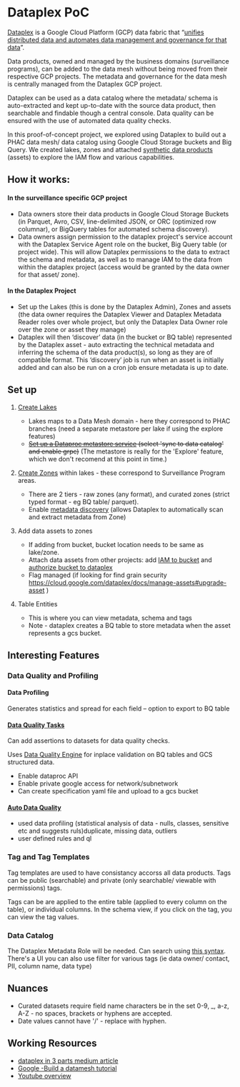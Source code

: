 # Dataplex PoC

[Dataplex](https://cloud.google.com/blog/products/data-analytics/build-a-data-mesh-on-google-cloud-with-dataplex-now-generally-available?utm_source=youtube&utm_medium=unpaidsoc&utm_campaign=fy22q1-googlecloudevents-blog-data-description-no-brand-global&utm_content=j2hU_vkiWa0-skyvine1026739764&utm_term=-) is a Google Cloud Platform (GCP) data fabric that “[unifies distributed data and automates data management and governance for that data](https://cloud.google.com/dataplex/docs/introduction)”. 

Data products, owned and managed by the business domains (surveillance programs), can be added to the data mesh without being moved from their respective GCP projects.  The metadata and governance for the data mesh is centrally managed from the Dataplex GCP project. 

Dataplex can be used as a data catalog where the metadata/ schema is auto-extracted and kept up-to-date with the source data product, then  searchable and findable though a central console. Data quality can be ensured with the use of automated data quality checks.

In this proof-of-concept project, we explored using Dataplex to build out a PHAC data mesh/ data catalog using Google Cloud Storage buckets and Big Query.  We created lakes, zones and attached [synthetic data products](https://github.com/PHACDataHub/dataplex-poc/tree/main/generate-data) (assets) to explore the IAM flow and various capabilities. 

 

## How it works:

#### In the surveillance specific GCP project

* Data owners store their data products in Google Cloud Storage Buckets (in Parquet, Avro, CSV, line-delimited JSON, or ORC (optimized row columnar), or BigQuery tables for automated schema discovery).
* Data owners assign permission to the dataplex project's service account with the Dataplex Service Agent role on the bucket, Big Query table (or project wide). This will allow Dataplex permissions to the data to extract the schema and metadata, as well as to manage IAM to the data from within the dataplex project (access would be granted by the data owner for that asset/ zone).

#### In the Dataplex Project

* Set up the Lakes (this is done by the Dataplex Admin), Zones and assets (the data owner requires the Dataplex Viewer and Dataplex Metadata Reader roles over whole project, but only the Dataplex Data Owner role over the zone or asset they manage)
* Dataplex will then ‘discover’ data (in the bucket or BQ table) represented by the Dataplex asset - auto extracting the technical metadata and inferring the schema of the data product(s), so long as they are of compatible format. This ‘discovery’ job is run when an asset is initially added and can also be run on a cron job ensure metadata is up to date. 


## Set up

1. [Create Lakes](https://cloud.google.com/dataplex/docs/create-lake) 
    *  Lakes maps to a Data Mesh domain - here they correspond to PHAC branches (need a separate metastore per lake if using the explore features)
    * ~~[Set up a Dataproc metastore service](https://cloud.google.com/dataplex/docs/create-lake#metastore) (select 'sync to data catalog' and enable grpc)~~ (The metastore is really for the 'Explore' feature, which we don't recomend at this point in time.)

2. [Create Zones](https://cloud.google.com/dataplex/docs/add-zone) within lakes - these correspond to Surveillance Program areas. 
    * There are 2 tiers - raw zones (any format), and curated zones (strict typed format - eg BQ table/ parquet).
    * Enable [metadata discovery](https://cloud.google.com/dataplex/docs/add-zone#:~:text=the%20same%20zone.-,Optional,-%3A%20Enable%20metadata%20discovery) (allows Dataplex to automatically scan and extract metadata from Zone)

3. Add data assets to zones 
    * If adding from bucket, bucket location needs to be same as lake/zone.
    * Attach data assets from other projects: add [IAM to bucket](https://cloud.google.com/dataplex/docs/manage-assets#role-for-bucket) and [authorize bucket to dataplex](https://cloud.google.com/dataplex/docs/create-lake#access-control)
    * Flag managed (if looking for  find grain security https://cloud.google.com/dataplex/docs/manage-assets#upgrade-asset )


4. Table Entities
    * This is where you can view metadata, schema and tags
    * Note - dataplex creates a BQ table to store metadata when the asset represents a gcs bucket.

## Interesting Features

### Data Quality and Profiling 

#### Data Profiling 
Generates statistics and spread for each field – option to export to BQ table

#### [Data Quality Tasks](https://cloud.google.com/dataplex/docs/check-data-quality)
Can add assertions to datasets for data quality checks.

Uses [Data Quality Engine](https://github.com/GoogleCloudPlatform/cloud-data-quality) for inplace validation on BQ tables and GCS structured data.
* Enable dataproc API
* Enable private google access for network/subnetwork
* Can create specification yaml file and upload to a gcs bucket

#### [Auto Data Quality](https://cloud.google.com/dataplex/docs/auto-data-quality-overview)
* used data profiling (statistical analysis of data - nulls, classes, sensitive etc and suggests ruls)duplicate, missing data, outliers
* user defined rules and ql


### Tag and Tag Templates 

Tag templates are used to have consistancy accorss all data products. Tags can be public (searchable) and private (only searchable/ viewable with permissions) tags.

Tags can be are applied to the entire table (applied to every column on the table), or individual columns. In the schema view, if you click on the tag, you can view the tag values. 

### Data Catalog

The Dataplex Metadata Role will be needed. Can search using [this syntax](https://cloud.google.com/data-catalog/docs/how-to/search-reference). There's a UI you can also use filter for various tags (ie data owner/ contact, PII, column name, data type)

## Nuances 

* Curated datasets require field name characters be in the set 0-9, _,  a-z, A-Z - no spaces, brackets or hyphens are accepted. 
* Date values cannot have '/' - replace with hyphen. 

## Working Resources

* [dataplex in 3 parts medium article](https://medium.com/search?q=Diptiman+Raichaudhuri+dataplex)
* [Google -Build a datamesh tutorial](https://cloud.google.com/dataplex/docs/build-a-data-mesh?utm_source=youtube&utm_medium=unpaidsoc&utm_campaign=fy22q1-googlecloudevents-web-data-description-no-brand-global&utm_content=j2hU_vkiWa0-skyvine1026739764&utm_term=-)
* [Youtube overview](https://www.youtube.com/watch?v=j2hU_vkiWa0&t=970s)











